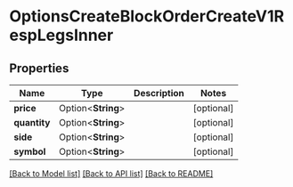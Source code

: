 # OptionsCreateBlockOrderCreateV1RespLegsInner

## Properties

Name | Type | Description | Notes
------------ | ------------- | ------------- | -------------
**price** | Option<**String**> |  | [optional]
**quantity** | Option<**String**> |  | [optional]
**side** | Option<**String**> |  | [optional]
**symbol** | Option<**String**> |  | [optional]

[[Back to Model list]](../README.md#documentation-for-models) [[Back to API list]](../README.md#documentation-for-api-endpoints) [[Back to README]](../README.md)


